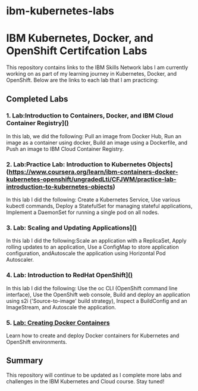 # ibm-kubernetes-labs
# IBM Kubernetes, Docker, and OpenShift Certifcation Labs 

This repository contains links to the IBM Skills Network labs I am currently working on as part of my learning journey in Kubernetes, Docker, and OpenShift. Below are the links to each lab that I am practicing:

## Completed Labs

### 1. Lab:Introduction to Containers, Docker, and IBM Cloud Container Registry]([)](https://www.coursera.org/learn/ibm-containers-docker-kubernetes-openshift/ungradedLti/kgtxc/lab-introduction-to-containers-docker-and-ibm-cloud-container-registry)

In this lab, we did the following: Pull an image from Docker Hub, Run an image as a container using docker, Build an image using a Dockerfile, and Push an image to IBM Cloud Container Registry.
### 2. Lab:Practice Lab: Introduction to Kubernetes Objects] (https://www.coursera.org/learn/ibm-containers-docker-kubernetes-openshift/ungradedLti/CFJWM/practice-lab-introduction-to-kubernetes-objects)  

In this lab I did the following: Create a Kubernetes Service, Use various kubectl commands, Deploy a StatefulSet for managing stateful applications, Implement a DaemonSet for running a single pod on all nodes.

### 3. Lab: Scaling and Updating Applications]([)](https://www.coursera.org/learn/ibm-containers-docker-kubernetes-openshift/ungradedLti/SMHuo/hands-on-lab-scaling-and-updating-applications)
In this lab I did the following:Scale an application with a ReplicaSet, Apply rolling updates to an application, Use a ConfigMap to store application configuration, andAutoscale the application using Horizontal Pod Autoscaler.

### 4. Lab: Introduction to RedHat OpenShift]([)](https://www.coursera.org/learn/ibm-containers-docker-kubernetes-openshift/ungradedLti/Hz976/lab-introduction-to-openshift)  
In this lab I did the following: Use the oc CLI (OpenShift command line interface), Use the OpenShift web console, Build and deploy an application using s2i ('Source-to-image' build strategy), Inspect a BuildConfig and an ImageStream, and Autoscale the application.
### 5. [Lab: Creating Docker Containers](https://www.ibm.com/training/course/bbbb)  
Learn how to create and deploy Docker containers for Kubernetes and OpenShift environments.

## Summary

This repository will continue to be updated as I complete more labs and challenges in the IBM Kubernetes and Cloud course. Stay tuned!
